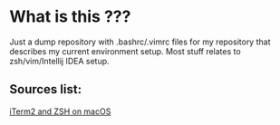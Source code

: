 # What is this ???
Just a dump repository with .bashrc/.vimrc files for my repository that describes my current environment setup.
Most stuff relates to zsh/vim/Intellij IDEA setup.

## Sources list:
[iTerm2 and ZSH on macOS](https://medium.com/@jponge/a-good-terminal-experience-with-iterm2-and-zsh-on-macos-439c106aa22d)
